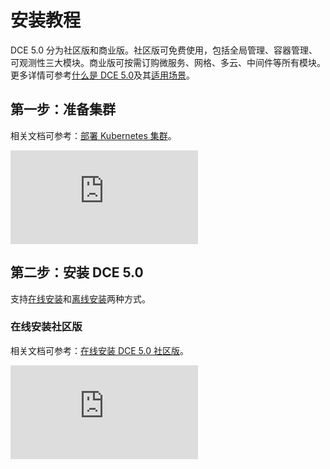 # 安装教程

DCE 5.0 分为社区版和商业版。社区版可免费使用，包括全局管理、容器管理、可观测性三大模块。商业版可按需订购微服务、网格、多云、中间件等所有模块。更多详情可参考[什么是 DCE 5.0](../dce/what-is-dce.md)及其[适用场景](../dce/scenario.md)。

## 第一步：准备集群

相关文档可参考：[部署 Kubernetes 集群](../install/install-k8s.md)。

<div class="responsive-video-container">
<iframe src="https://harbor-test2.cn-sh2.ufileos.com/docs/videos/kind-cluster.mp4" scrolling="no" border="0" frameborder="no" framespacing="0" allowfullscreen="true"> </iframe>
</div>

## 第二步：安装 DCE 5.0

支持[在线安装](../install/install-dce-community.md)和[离线安装](../../../en/docs/install/offline-intall-community.md)两种方式。

### 在线安装社区版

相关文档可参考：[在线安装 DCE 5.0 社区版](../install/install-dce-community.md)。

<div class="responsive-video-container">
<iframe src="https://harbor-test2.cn-sh2.ufileos.com/docs/videos/online-install-community.mp4" scrolling="no" border="0" frameborder="no" framespacing="0" allowfullscreen="true"> </iframe>
</div>

<!--
### 离线安装社区版

相关文档可参考：[在线安装 DCE 5.0 社区版](../install/install-dce-community.md)。

### 离线安装商业版

相关文档可参考：[在线安装 DCE 5.0 社区版](../install/install-dce-community.md)。

## 第三步：正版授权与激活

相关文档可参考：[在线安装 DCE 5.0 社区版](../install/install-dce-community.md)。

-->
